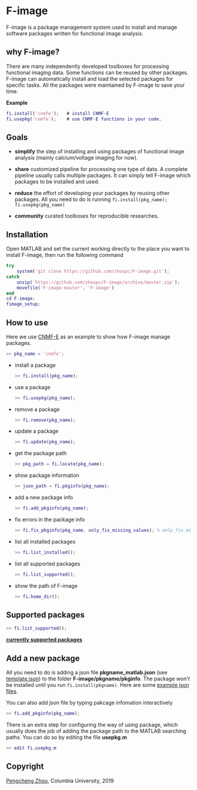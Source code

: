 # F-image
F-image is a package management system used to install and manage software packages written for functional image analysis.

## why F-image?
There are many independently developed toolboxes for processing functional imaging data. Some functions can be reused by other packages. F-image can automatically install and load the selected packages for specific tasks. All the packages were maintained by F-image to save your time. 

**Example**
```matlab 
fi.install('cnmfe');   # install CNMF-E 
fi.usepkg('cnmfe');    # use CNMF-E functions in your code. 
```

## Goals
* **simplify** the step of installing and using packages of functional image analysis (mainly calcium/voltage imaging for now). 
  
* **share** customized pipeline for processing one type of data. A complete pipeline usually calls multiple packages. It can simply tell F-image which packages to be installed and used. 
  
* **reduce** the effort of developing your packages by reusing other packages. All you need to do is running `fi.install(pkg_name); fi.usepkg(pkg_name)` 
* **community** curated toolboxes for reproducible researches. 
  
## Installation
Open MATLAB and set the current working directly to the place you want to install F-image, then run the following command 
```matlab 
try
    system('git clone https://github.com/zhoupc/F-image.git');
catch
    unzip('https://github.com/zhoupc/F-image/archive/master.zip');
    movefile('F-image-master', 'F-image')
end
cd F-image;
fimage_setup; 
```

## How to use 
Here we use [CNMF-E](https://github.com/zhoupc/CNMF_E) as an example to show how F-image manage packages. 
```matlab 
>> pkg_name = 'cnmfe'; 
```
* install a package 
    ```matlab 
    >> fi.install(pkg_name); 
    ```
* use a package 
    ```matlab
    >> fi.usepkg(pkg_name); 
    ```
* remove a package 
    ```matlab 
    >> fi.remove(pkg_name);
    ```
* update a package 
    ```matlab
    >> fi.update(pkg_name);
    ```
* get the package path 
  ```matlab 
  >> pkg_path = fi.locate(pkg_name); 
  ```
* show package information 
    ```matlab
    >> json_path = fi.pkginfo(pkg_name); 
    ```
* add a new package info 
    ```matlab
    >> fi.add_pkginfo(pkg_name); 
    ```
* fix errors in the package info 
    ```matlab
    >> fi.fix_pkginfo(pkg_name, only_fix_missing_values); % only_fix_missing_vlaues (default: true) is a boolean value
    ```
* list all installed packages 
    ```matlab
    >> fi.list_installed(); 
    ```

* list all supported packages 
    ```matlab 
    >> fi.list_supported(); 
    ```
* show the path of F-image 
    ```matlab
    >> fi.home_dir(); 
    ```

## Supported packages 
```matlab
>> fi.list_supported(); 
```
[**currently supported packages**](https://github.com/zhoupc/F-image/blob/master/supported_packages.md)

## Add a new package
All you need to do is adding a json file **pkgname_matlab.json** (see [template.json](https://github.com/zhoupc/F-image/blob/master/pkgmanage/pkginfo/template.json))  to the folder **F-image/pkgname/pkginfo**. The package won't be installed until you run `fi.install(pkgname)`. Here are some [example json files](https://github.com/zhoupc/F-image/tree/master/pkgmanage/pkginfo). 

You can also add json file by typing pakcage infomation interactively 
```matlab
>> fi.add_pkginfo(pkg_name); 
```
There is an extra step for configuring the way of using package, which usually does the job of adding the package path to the MATLAB searching paths. You can do so by editing the file **usepkg.m**
```matlab 
>> edit fi.usepkg.m   
```

## Copyright 
[Pengcheng Zhou](zhoupc.github.io), Columbia University, 2019